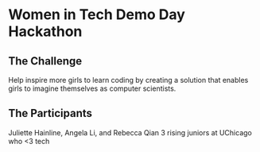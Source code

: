 # Women in Tech Demo Day Hackathon

## The Challenge
Help inspire more girls to learn coding by creating a solution that enables girls to imagine themselves as computer scientists.

## The Participants
Juliette Hainline, Angela Li, and Rebecca Qian
3 rising juniors at UChicago who <3 tech
